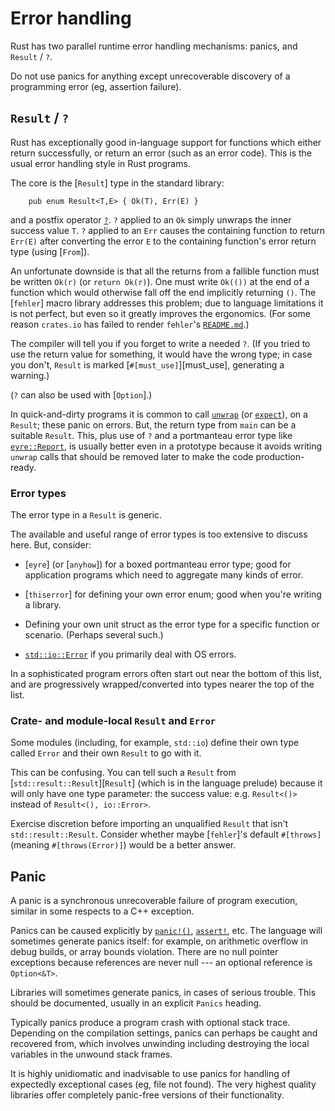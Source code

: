 Error handling
==============

[comment]: # ( Copyright 2021 Ian Jackson and contributors  )
[comment]: # ( SPDX-License-Identifier: MIT                 )
[comment]: # ( There is NO WARRANTY.                        )

Rust has two parallel runtime error handling mechanisms:
panics, and `Result` / `?`.

Do not use panics for anything except
unrecoverable discovery of a programming error
(eg, assertion failure).

`Result` / `?`
--------------

Rust has exceptionally good in-language support for functions which
either return successfully,
or return an error (such as an error code).
This is the usual error handling style in Rust programs.

The core is the [`Result`] type in the standard library:

```
    pub enum Result<T,E> { Ok(T), Err(E) }
```

and a postfix operator [`?`](https://doc.rust-lang.org/reference/expressions/operator-expr.html#the-question-mark-operator).
`?` applied to an `Ok` simply unwraps the inner success value `T`.
`?` applied to an `Err`
causes the containing function to return `Err(E)`
after converting the error `E`
to the containing function's error return type (using [`From`]).

An unfortunate downside is that all the returns
from a fallible function
must be written `Ok(r)` (or `return Ok(r)`).
One must write
`Ok(())` at the end of a function which would otherwise fall off the end
implicitly returning `()`.
The [`fehler`] macro library addresses this problem;
due to language limitations it is not perfect,
but even so it greatly improves the ergonomics.
(For some reason `crates.io` has failed to render
`fehler`'s [`README.md`](https://github.com/withoutboats/fehler).)

The compiler will tell you if you forget to write a needed `?`.
(If you tried to use the return value for something,
it would have the wrong type;
in case you don't, `Result` is marked
[`#[must_use]`][must_use],
generating a warning.)

(`?` can also be used with [`Option`].)

In quick-and-dirty programs it is common to call
[`unwrap`](https://doc.rust-lang.org/nightly/std/result/enum.Result.html#method.unwrap)
(or [`expect`](https://doc.rust-lang.org/nightly/std/result/enum.Result.html#method.expect)), on a `Result`; these panic on errors.
But, the return type from `main` can be a suitable `Result`.
This,
plus use of `?` and a portmanteau error type like
[`eyre::Report`](https://docs.rs/eyre/latest/eyre/struct.Report.html),
is usually better even in a prototype because it avoids writing
`unwrap` calls that should be removed later
to make the code production-ready.


### Error types


The error type in a `Result` is generic.

The available and useful range of error types is
too extensive to discuss here.
But, consider:

 * [`eyre`] (or [`anyhow`])
   for a boxed portmanteau error type;
   good for application programs which need to
   aggregate many kinds of error.

 * [`thiserror`] for defining your own error enum;
   good when you're writing a library.

 * Defining your own unit struct as the error type
   for a specific function or scenario.  (Perhaps several such.)

 * [`std::io::Error`](https://doc.rust-lang.org/nightly/std/io/struct.Error.html) if you primarily deal with OS errors.

In a sophisticated program errors often start out
near the bottom of this list,
and are progressively wrapped/converted into types
nearer the top of the list.


### Crate- and module-local `Result` and `Error`

Some modules (including, for example, `std::io`)
define their own type called `Error`
and their own `Result` to go with it.

This can be confusing.
You can tell such a `Result`
from [`std::result::Result`][`Result`]
(which is in the language prelude)
because it will only have one type parameter: the success value:
e.g. `Result<()>` instead of `Result<(), io::Error>`.

Exercise discretion before importing an unqualified
`Result` that isn't `std::result::Result`.
Consider whether maybe [`fehler`]'s default `#[throws]`
(meaning `#[throws(Error)]`) would be a better answer.


Panic
-----

A panic is a synchronous unrecoverable failure of program execution,
similar in some respects to a C++ exception.

Panics can be caused explicitly by
[`panic!()`](https://doc.rust-lang.org/nightly/std/macro.panic.html),
[`assert!`](https://doc.rust-lang.org/nightly/std/macro.assert.html), etc.
The language will sometimes generate panics itself:
for example,
on arithmetic overflow in debug builds,
or array bounds violation.
There are no null pointer exceptions because
references are never null --- an optional reference is `Option<&T>`.

Libraries will sometimes generate panics,
in cases of serious trouble.
This should be documented, usually in an explicit `Panics` heading.

Typically panics produce a program crash with optional stack trace.
Depending on the compilation settings, panics can perhaps be caught
and recovered from,
which involves unwinding
including destroying the local variables in the unwound stack frames.

It is highly unidiomatic and inadvisable to use panics for
handling of expectedly exceptional cases
(eg, file not found).
The very highest quality libraries offer completely panic-free
versions of their functionality.

